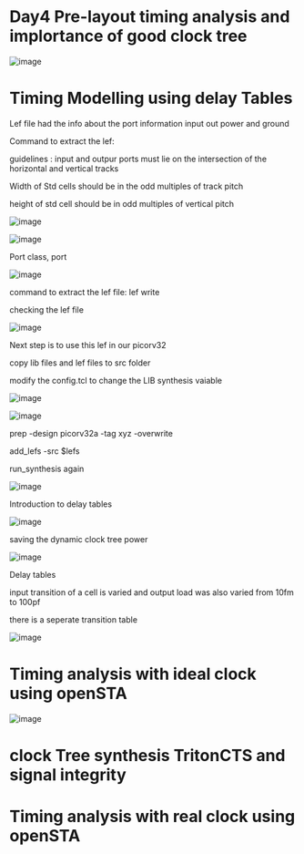 # Day4 Pre-layout timing analysis and implortance of good clock tree

![image](https://github.com/user-attachments/assets/7466d68c-79a3-4a3e-bf8f-51dff9955bfb)

# Timing Modelling using delay Tables

Lef file had the info about the port information input out power and ground

Command to extract the lef: 

guidelines : input and outpur ports must lie on the intersection of the horizontal and vertical tracks

Width of Std cells should be in the odd multiples of track pitch

height of std cell should be in odd multiples of vertical pitch

![image](https://github.com/user-attachments/assets/7af6513d-279b-4d17-8eb9-aca057b952cc)

![image](https://github.com/user-attachments/assets/049bbc2c-802f-422b-9898-9164b96b9dc3)


Port class, port  

![image](https://github.com/user-attachments/assets/375cebb6-b2da-4e52-9297-68605ea27129)

command to extract the lef file:  lef write

checking the lef file 

![image](https://github.com/user-attachments/assets/83931caf-490f-4ca8-8d3e-d4af7276d082)

Next step is to use this lef in our picorv32

copy lib files and lef files to src folder

modify the config.tcl to change the LIB synthesis vaiable

![image](https://github.com/user-attachments/assets/5a4dceb4-6699-476f-8c35-f5ebf88ae093)

![image](https://github.com/user-attachments/assets/b9e056ec-a6f3-4ce6-a3e5-406e607795b5)

prep -design picorv32a -tag xyz -overwrite

add_lefs -src $lefs

run_synthesis again 

![image](https://github.com/user-attachments/assets/33240702-d4b5-414d-825f-d43173a5dd0f)

Introduction to delay tables 

![image](https://github.com/user-attachments/assets/2efcef73-1d84-4c06-bb4f-29de9c2d9eff)

saving the dynamic clock tree power 

![image](https://github.com/user-attachments/assets/6bb8849c-31f0-41b2-ba95-c74be496633c)

Delay tables 

input transition of a cell is varied and output load was also varied from 10fm to 100pf

there is a seperate transition table 

![image](https://github.com/user-attachments/assets/92a5f325-9c7a-457d-9c28-1acca6f3d30b)


# Timing analysis with ideal clock using openSTA
![image](https://github.com/user-attachments/assets/0e5cce82-c8a4-49c5-874c-fa955e207809)


# clock Tree synthesis TritonCTS and signal integrity


# Timing analysis with real clock using openSTA
